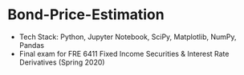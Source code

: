 # Bond-Price-Estimation
- Tech Stack: Python, Jupyter Notebook, SciPy, Matplotlib, NumPy, Pandas
- Final exam for FRE 6411 Fixed Income Securities & Interest Rate Derivatives (Spring 2020)


